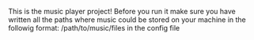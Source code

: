 This is the music player project!
Before you run it make sure you have written all the paths 
where music could be stored on your machine
in the followig format:
/path/to/music/files
in the config file
